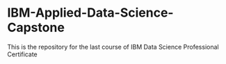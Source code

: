 # IBM-Applied-Data-Science-Capstone
This is the repository for the last course of IBM Data Science Professional Certificate
